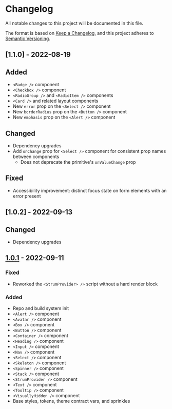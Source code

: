 # Changelog

All notable changes to this project will be documented in this file.

The format is based on [Keep a Changelog](https://keepachangelog.com/en/1.0.0/),
and this project adheres to [Semantic Versioning](https://semver.org/spec/v2.0.0.html).

## [1.1.0] - 2022-08-19

## Added

- `<Badge />` component
- `<Checkbox />` component
- `<RadioGroup />` and `<RadioItem />` components
- `<Card />` and related layout components
- New `error` prop on the `<Select />` component
- New `borderRadius` prop on the `<Button />` component
- New `emphasis` prop on the `<Alert />` component

## Changed

- Dependency upgrades
- Add `onChange` prop for `<Select />` component for consistent prop names between components
  - Does not deprecate the primitive's `onValueChange` prop

## Fixed

- Accessibility improvement: distinct focus state on form elements with an error present

## [1.0.2] - 2022-09-13

## Changed

- Dependency upgrades

## [1.0.1] - 2022-09-11

### Fixed

- Reworked the `<StrumProvider> />` script without a hard render block

[1.0.1]: https://github.com/colinhemphill/strum/releases/tag/v1.0.1

### Added

- Repo and build system init
- `<Alert />` component
- `<Avatar />` component
- `<Box />` component
- `<Button />` component
- `<Container />` component
- `<Heading />` component
- `<Input />` component
- `<Nav />` component
- `<Select />` component
- `<Skeleton />` component
- `<Spinner />` component
- `<Stack />` component
- `<StrumProvider />` component
- `<Text />` component
- `<Tooltip />` component
- `<VisuallyHidden />` component
- Base styles, tokens, theme contract vars, and sprinkles

[1.0.0]: https://github.com/colinhemphill/strum/releases/tag/v1.0.0
